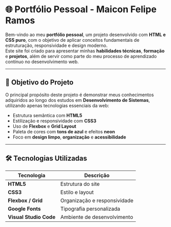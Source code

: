 # 🌐 Portfólio Pessoal - Maicon Felipe Ramos

Bem-vindo ao meu **portfólio pessoal**, um projeto desenvolvido com **HTML e CSS puro**, com o objetivo de aplicar conceitos fundamentais de estruturação, responsividade e design moderno.  
Este site foi criado para apresentar minhas **habilidades técnicas**, **formação** e **projetos**, além de servir como parte do meu processo de aprendizado contínuo no desenvolvimento web.

---

## 🧠 Objetivo do Projeto

O principal propósito deste projeto é demonstrar meus conhecimentos adquiridos ao longo dos estudos em **Desenvolvimento de Sistemas**, utilizando apenas tecnologias essenciais da web:

- Estrutura semântica com **HTML5**
- Estilização e responsividade com **CSS3**
- Uso de **Flexbox** e **Grid Layout**
- Paleta de cores com **tons de azul** e efeitos **neon**
- Foco em **design limpo**, **organização** e **acessibilidade**

---

## 🛠️ Tecnologias Utilizadas

| Tecnologia | Descrição |
|-------------|------------|
| **HTML5** | Estrutura do site |
| **CSS3** | Estilo e layout |
| **Flexbox / Grid** | Organização e responsividade |
| **Google Fonts** | Tipografia personalizada |
| **Visual Studio Code** | Ambiente de desenvolvimento |





